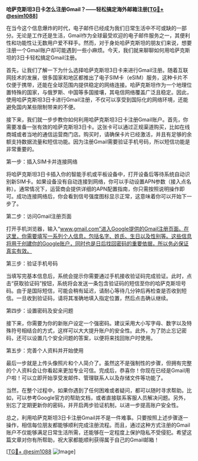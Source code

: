**哈萨克斯坦3日卡怎么注册Gmail？——轻松搞定海外邮箱注册[[TG💪+ @esim1088](https://t.me/s/esim1088)]**

在当今这个信息爆炸的时代，电子邮件已经成为我们日常生活中不可或缺的一部分。无论是工作还是生活，Gmail作为全球最受欢迎的电子邮件服务之一，其便利性和功能性让无数用户爱不释手。然而，对于身处哈萨克斯坦的朋友们来说，想要注册一个Gmail账户却可能遇到一些小麻烦。今天，我们就来聊聊如何用哈萨克斯坦的3日卡轻松搞定Gmail注册。

首先，让我们了解一下为什么选择哈萨克斯坦3日卡来进行Gmail注册。随着互联网技术的发展，很多国家和地区都推出了电子SIM卡（eSIM）服务，这种卡片不仅便于携带，还能在全球范围内提供稳定的网络连接。哈萨克斯坦作为一个地理位置特殊的国家，与俄罗斯、中国等多国接壤，其电信网络覆盖广泛且稳定。因此，使用哈萨克斯坦3日卡进行Gmail注册，不仅可以享受到国际化的网络环境，还能避免国内某些限制带来的不便。

接下来，我们就一步步教你如何利用哈萨克斯坦3日卡注册Gmail账户。首先，你需要准备一张有效的哈萨克斯坦3日卡。这张卡可以通过正规渠道购买，比如在线商城或者当地的通信运营商门店。购买时，请确保卡片已经激活，并且有足够的余额支持数据流量和短信功能。因为注册Gmail需要验证手机号码，所以短信功能是非常重要的。

第一步：插入SIM卡并连接网络

将哈萨克斯坦3日卡插入你的智能手机或平板设备中，打开设备后等待系统自动识别新SIM卡。如果设备没有自动连接到网络，你可以手动设置APN参数（接入点名称）。通常情况下，运营商会提供详细的APN配置指南，你只需按照说明操作即可。成功连接网络后，你会看到信号强度图标显示正常，这意味着你可以开始下一步了。

第二步：访问Gmail注册页面

打开手机浏览器，输入“www.gmail.com”进入Google提供的Gmail注册页面。在这里，你需要填写一系列个人信息，包括名字、姓氏、生日以及性别等。这些信息将用于创建你的Google账户，同时也是日后找回密码的重要依据，所以务必保证真实有效。

第三步：验证手机号码

当填写完基本信息后，系统会提示你需要通过手机接收验证码完成验证。此时，点击“获取验证码”按钮，系统将会发送一条包含验证码的短信至你的哈萨克斯坦号码。由于是国际短信，可能会稍有延迟，请耐心等待几分钟后再检查是否收到短信。一旦收到验证码，请将其准确地填入指定位置，然后点击确认继续。

第四步：设置密码及安全问题

接下来，你需要为你的新账户设定一个强密码。建议采用大小写字母、数字以及特殊符号相结合的方式，这样可以大大提升账户的安全性。此外，为了防止忘记密码，还可以设置几个安全问题的答案，以便将来找回账户时使用。

第五步：完善个人资料并开始使用

最后一步就是上传头像照片和个人简介了。虽然这不是强制性的步骤，但拥有完整的个人资料会让你看起来更加专业可信。完成后，恭喜你！你现在已经是Gmail用户啦！可以立即开始享受发邮件、管理联系人以及存储文件等功能了。

当然，在整个过程中，如果你遇到了任何困难或者疑问，都可以随时寻求帮助。比如，可以参考Google官方的帮助文档，或者直接联系客服人员解决问题。另外，别忘了定期更新你的密码，并开启两步验证机制，以进一步提高账户安全性。

总之，利用哈萨克斯坦3日卡注册Gmail并不是一件难事。只要按照上述步骤逐一操作，相信每位朋友都能够顺利完成注册流程。而且，通过这种方式注册的Gmail账户不仅能够满足日常生活所需，还能够在一定程度上保护隐私不受侵犯。希望这篇文章对你有所帮助，祝大家都能顺利获得属于自己的Gmail邮箱！

[[TG💪+ @esim1088](https://t.me/s/esim1088) ![Image](https://i.postimg.cc/4NQfJmqS/Snipaste-2025-05-13-00-14-12.png)]